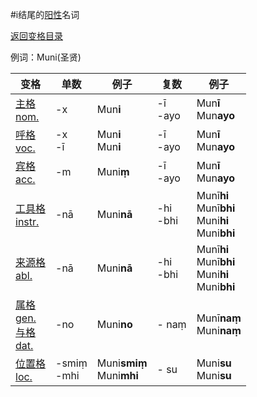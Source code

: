 #i结尾的[阳性](masculime.md)名词

[返回变格目录](declension.md)

例词：Muni\(圣贤\)


| 变格 | 单数 | 例子 |复数 | 例子 |
| --- | ----- | ------ |---- | ---- |
| [主格<br>nom.](nom.md) |-x|Mun**i**|-ī<br>-ayo| Mun**ī** <br> Mun**ayo** |
| [呼格<br>voc.](voc.md) |-x<br>-ī|Mun**i**<br>Mun**i**|-ī<br>-ayo| Mun**ī** <br> Mun**ayo** |
| [宾格<br>acc.](acc.md) |-m|Muni**ṃ**|-ī<br>-ayo| Mun**ī** <br> Mun**ayo** |
| [工具格<br>instr.](instr.md) |-nā|Muni**nā**|-hi<br>-bhi| Munī**hi** <br> Munī**bhi** <br> Muni**hi** <br> Muni**bhi** |
| [来源格<br>abl.](abl.md) |-nā|Muni**nā**|-hi<br>-bhi| Munī**hi** <br> Munī**bhi** <br>  Muni**hi** <br> Muni**bhi** |
| [属格<br>gen.](gen.md)<br>[与格<br>dat.](dat.md) |-no| Muni**no** | - naṃ| Munī**naṃ**<br> Muni**naṃ**|
| [位置格<br>loc.](loc.md) |-smiṃ<br>-mhi| Muni**smiṃ**<br> Muni**mhi** |  - su | Muni**su** <br> Muni**su** |

